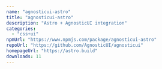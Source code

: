 ```yaml
---
name: "agnosticui-astro"
title: "agnosticui-astro"
description: "Astro + AgnosticUI integration"
categories:
  - "css+ui"
npmUrl: "https://www.npmjs.com/package/agnosticui-astro"
repoUrl: "https://github.com/AgnosticUI/agnosticui"
homepageUrl: "https://astro.build"
downloads: 11
---
```

